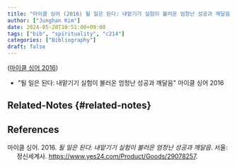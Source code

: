 ```yaml
---
title: "마이클 싱어 (2016) 될 일은 된다: 내맡기기 실험이 불러온 엄청난 성공과 깨달음"
author: ["Junghan Kim"]
date: 2024-05-28T10:51:00+09:00
tags: ["bib", "spirituality", "c214"]
categories: ["Bibliography"]
draft: false
---
```


(<a href="#citeproc_bib_item_1">마이클 싱어 2016</a>)

-   "될 일은 된다: 내맡기기 실험이 불러온 엄청난 성공과 깨달음" 마이클 싱어 2016


## Related-Notes {#related-notes}

## References

<style>.csl-entry{text-indent: -1.5em; margin-left: 1.5em;}</style><div class="csl-bib-body">
  <div class="csl-entry"><a id="citeproc_bib_item_1"></a>마이클 싱어. 2016. <i>될 일은 된다: 내맡기기 실험이 불러온 엄청난 성공과 깨달음</i>. 서울: 정신세계사. <a href="https://www.yes24.com/Product/Goods/29078257">https://www.yes24.com/Product/Goods/29078257</a>.</div>
</div>
